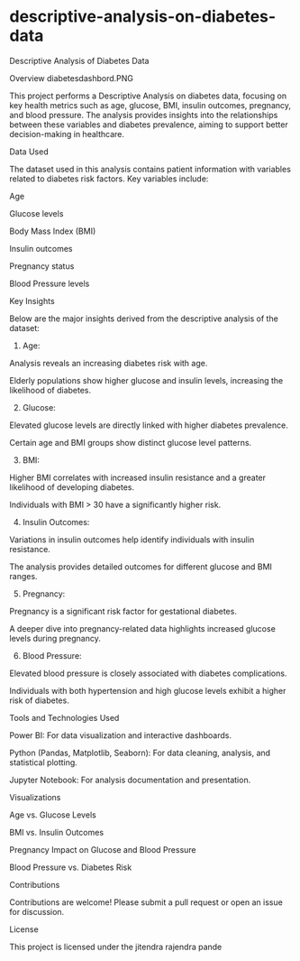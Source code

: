 # descriptive-analysis-on-diabetes-data
Descriptive Analysis of Diabetes Data

Overview
diabetesdashbord.PNG

This project performs a Descriptive Analysis on diabetes data, focusing on key health metrics such as age, glucose, BMI, insulin outcomes, pregnancy, and blood pressure. The analysis provides insights into the relationships between these variables and diabetes prevalence, aiming to support better decision-making in healthcare.

Data Used

The dataset used in this analysis contains patient information with variables related to diabetes risk factors. Key variables include:

Age

Glucose levels

Body Mass Index (BMI)

Insulin outcomes

Pregnancy status

Blood Pressure levels


Key Insights

Below are the major insights derived from the descriptive analysis of the dataset:

1. Age:

Analysis reveals an increasing diabetes risk with age.

Elderly populations show higher glucose and insulin levels, increasing the likelihood of diabetes.



2. Glucose:

Elevated glucose levels are directly linked with higher diabetes prevalence.

Certain age and BMI groups show distinct glucose level patterns.



3. BMI:

Higher BMI correlates with increased insulin resistance and a greater likelihood of developing diabetes.

Individuals with BMI > 30 have a significantly higher risk.



4. Insulin Outcomes:

Variations in insulin outcomes help identify individuals with insulin resistance.

The analysis provides detailed outcomes for different glucose and BMI ranges.



5. Pregnancy:

Pregnancy is a significant risk factor for gestational diabetes.

A deeper dive into pregnancy-related data highlights increased glucose levels during pregnancy.



6. Blood Pressure:

Elevated blood pressure is closely associated with diabetes complications.

Individuals with both hypertension and high glucose levels exhibit a higher risk of diabetes.




Tools and Technologies Used

Power BI: For data visualization and interactive dashboards.

Python (Pandas, Matplotlib, Seaborn): For data cleaning, analysis, and statistical plotting.

Jupyter Notebook: For analysis documentation and presentation.


Visualizations

Age vs. Glucose Levels

BMI vs. Insulin Outcomes

Pregnancy Impact on Glucose and Blood Pressure

Blood Pressure vs. Diabetes Risk

Contributions

Contributions are welcome! Please submit a pull request or open an issue for discussion.

License

This project is licensed under the jitendra rajendra pande

